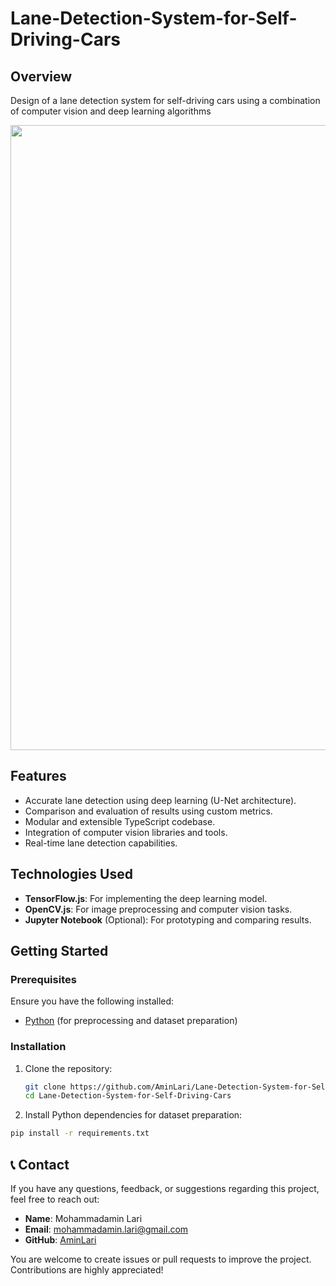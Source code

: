 # Lane-Detection-System-for-Self-Driving-Cars
## Overview
Design of a lane detection system for self-driving cars using a combination of computer vision and deep learning algorithms
<p> <img src="https://github.com/user-attachments/assets/bba4dfd5-1d6e-4e6e-ae10-d527b8eddaf8" width="1000"> </p>

## Features

- Accurate lane detection using deep learning (U-Net architecture).
- Comparison and evaluation of results using custom metrics.
- Modular and extensible TypeScript codebase.
- Integration of computer vision libraries and tools.
- Real-time lane detection capabilities.

## Technologies Used

- **TensorFlow.js**: For implementing the deep learning model.
- **OpenCV.js**: For image preprocessing and computer vision tasks.
- **Jupyter Notebook** (Optional): For prototyping and comparing results.

## Getting Started

### Prerequisites

Ensure you have the following installed:

- [Python](https://www.python.org/) (for preprocessing and dataset preparation)

### Installation

1. Clone the repository:
   ```bash
   git clone https://github.com/AminLari/Lane-Detection-System-for-Self-Driving-Cars.git
   cd Lane-Detection-System-for-Self-Driving-Cars
   ```

2.  Install Python dependencies for dataset preparation:
   ```bash
   pip install -r requirements.txt
   ```

## 📞 Contact
If you have any questions, feedback, or suggestions regarding this project, feel free to reach out:

- **Name**: Mohammadamin Lari  
- **Email**: [mohammadamin.lari@gmail.com](mailto:mohammadamin.lari@gmail.com)  
- **GitHub**: [AminLari](https://github.com/aminlari)

You are welcome to create issues or pull requests to improve the project. Contributions are highly appreciated! 
